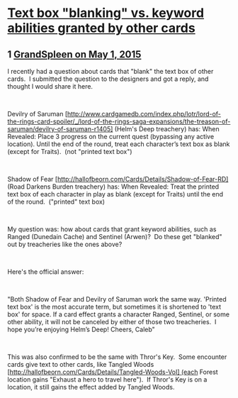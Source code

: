 # [Text box &quot;blanking&quot; vs. keyword abilities granted by other cards](https://community.fantasyflightgames.com/topic/174859-text-box-blanking-vs-keyword-abilities-granted-by-other-cards/)

## 1 [GrandSpleen on May 1, 2015](https://community.fantasyflightgames.com/topic/174859-text-box-blanking-vs-keyword-abilities-granted-by-other-cards/?do=findComment&comment=1602416)

I recently had a question about cards that "blank" the text box of other cards.  I submitted the question to the designers and got a reply, and thought I would share it here.

 

Devilry of Saruman [http://www.cardgamedb.com/index.php/lotr/lord-of-the-rings-card-spoiler/_/lord-of-the-rings-saga-expansions/the-treason-of-saruman/devilry-of-saruman-r1405] (Helm's Deep treachery) has: When Revealed: Place 3 progress on the current quest (bypassing any active location). Until the end of the round, treat each character’s text box as blank (except for Traits).  (not "printed text box")

 

Shadow of Fear [http://hallofbeorn.com/Cards/Details/Shadow-of-Fear-RD] (Road Darkens Burden treachery) has: When Revealed: Treat the printed text box of each character in play as blank (except for Traits) until the end of the round.  ("printed" text box)

 

My question was: how about cards that grant keyword abilities, such as Ranged (Dunedain Cache) and Sentinel (Arwen)?  Do these get "blanked" out by treacheries like the ones above?

 

Here's the official answer:

 

"Both Shadow of Fear and Devilry of Saruman work the same way. 'Printed text box' is the most accurate term, but sometimes it is shortened to 'text box' for space. If a card effect grants a character Ranged, Sentinel, or some other ability, it will not be canceled by either of those two treacheries. 
I hope you’re enjoying Helm’s Deep!
Cheers,
Caleb"

 

This was also confirmed to be the same with Thror's Key.  Some encounter cards give text to other cards, like Tangled Woods [http://hallofbeorn.com/Cards/Details/Tangled-Woods-VoI] (each Forest location gains "Exhaust a hero to travel here").  If Thror's Key is on a location, it still gains the effect added by Tangled Woods.

